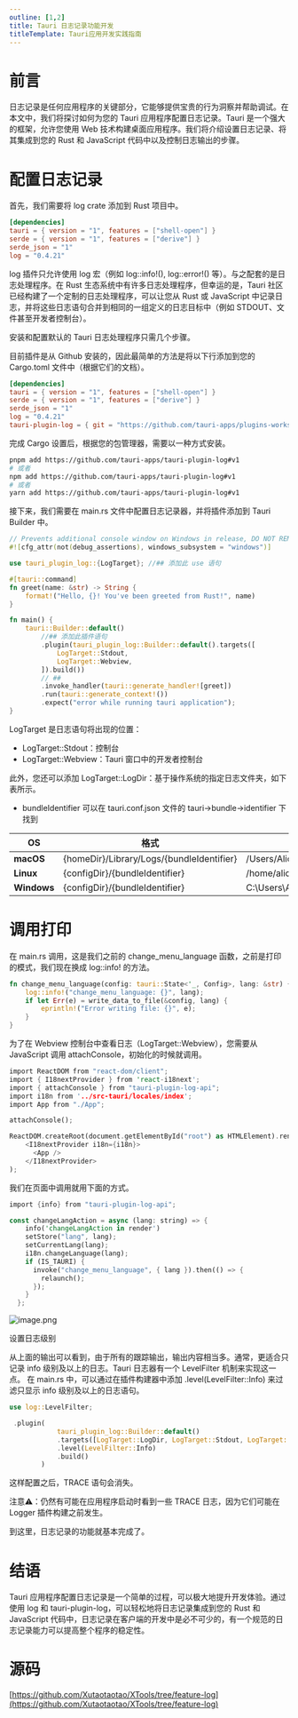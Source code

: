 ```yaml
---
outline: [1,2]
title: Tauri 日志记录功能开发
titleTemplate: Tauri应用开发实践指南
---
```


# 前言
日志记录是任何应用程序的关键部分，它能够提供宝贵的行为洞察并帮助调试。在本文中，我们将探讨如何为您的 Tauri 应用程序配置日志记录。Tauri 是一个强大的框架，允许您使用 Web 技术构建桌面应用程序。我们将介绍设置日志记录、将其集成到您的 Rust 和 JavaScript 代码中以及控制日志输出的步骤。
# 配置日志记录
首先，我们需要将 log crate 添加到 Rust 项目中。
```toml
[dependencies]
tauri = { version = "1", features = ["shell-open"] }
serde = { version = "1", features = ["derive"] }
serde_json = "1"
log = "0.4.21"
```
log 插件只允许使用 log 宏（例如 log::info!(), log::error!() 等）。与之配套的是日志处理程序。在 Rust 生态系统中有许多日志处理程序，但幸运的是，Tauri 社区已经构建了一个定制的日志处理程序，可以让您从 Rust 或 JavaScript 中记录日志，并将这些日志语句合并到相同的一组定义的日志目标中（例如 STDOUT、文件甚至开发者控制台）。

安装和配置默认的 Tauri 日志处理程序只需几个步骤。

目前插件是从 Github 安装的，因此最简单的方法是将以下行添加到您的 Cargo.toml 文件中（根据它们的文档）。
```toml
[dependencies]
tauri = { version = "1", features = ["shell-open"] }
serde = { version = "1", features = ["derive"] }
serde_json = "1"
log = "0.4.21"
tauri-plugin-log = { git = "https://github.com/tauri-apps/plugins-workspace", branch = "v1" }
```
完成 Cargo 设置后，根据您的包管理器，需要以一种方式安装。
```bash
pnpm add https://github.com/tauri-apps/tauri-plugin-log#v1
# 或者
npm add https://github.com/tauri-apps/tauri-plugin-log#v1
# 或者
yarn add https://github.com/tauri-apps/tauri-plugin-log#v1
```
接下来，我们需要在 main.rs 文件中配置日志记录器，并将插件添加到 Tauri Builder 中。
```rust
// Prevents additional console window on Windows in release, DO NOT REMOVE!!
#![cfg_attr(not(debug_assertions), windows_subsystem = "windows")]

use tauri_plugin_log::{LogTarget}; //## 添加此 use 语句

#[tauri::command]
fn greet(name: &str) -> String {
    format!("Hello, {}! You've been greeted from Rust!", name)
}

fn main() {
    tauri::Builder::default()
        //## 添加此插件语句
        .plugin(tauri_plugin_log::Builder::default().targets([
            LogTarget::Stdout,
            LogTarget::Webview,
        ]).build())
        // ##
        .invoke_handler(tauri::generate_handler![greet])
        .run(tauri::generate_context!())
        .expect("error while running tauri application");
}
```
LogTarget 是日志语句将出现的位置：

- LogTarget::Stdout：控制台
- LogTarget::Webview：Tauri 窗口中的开发者控制台

此外，您还可以添加 LogTarget::LogDir：基于操作系统的指定日志文件夹，如下表所示。


- bundleIdentifier 可以在 tauri.conf.json 文件的 tauri->bundle->identifier 下找到

| OS | 格式 | 例子 |
| --- | --- | --- |
| **macOS** | {homeDir}/Library/Logs/{bundleIdentifier} | /Users/Alice/Library/Logs/com.tauri.dev |
| **Linux** | {configDir}/{bundleIdentifier} | /home/alice/.config/com.tauri.dev |
| **Windows** | {configDir}/{bundleIdentifier} | C:\\Users\\Alice\\AppData\\Roaming\\com.tauri.dev |


# 调用打印
在 main.rs 调用，这是我们之前的 change_menu_language 函数，之前是打印的模式，我们现在换成 log::info! 的方法。
```rust
fn change_menu_language(config: tauri::State<'_, Config>, lang: &str) {
    log::info!("change_menu_language: {}", lang);
    if let Err(e) = write_data_to_file(&config, lang) {
        eprintln!("Error writing file: {}", e);
    }
}
```

为了在 Webview 控制台中查看日志（LogTarget::Webview），您需要从 JavaScript 调用 attachConsole，初始化的时候就调用。
```rust
import ReactDOM from "react-dom/client";
import { I18nextProvider } from 'react-i18next';
import { attachConsole } from "tauri-plugin-log-api";
import i18n from '../src-tauri/locales/index';
import App from "./App";

attachConsole();

ReactDOM.createRoot(document.getElementById("root") as HTMLElement).render(
    <I18nextProvider i18n={i18n}>
      <App />
    </I18nextProvider>
);

```

我们在页面中调用就用下面的方式。
```rust
import {info} from "tauri-plugin-log-api";

const changeLangAction = async (lang: string) => {
    info('changeLangAction in render')
    setStore("lang", lang);
    setCurrentLang(lang);
    i18n.changeLanguage(lang);
    if (IS_TAURI) {
      invoke("change_menu_language", { lang }).then(() => {
        relaunch();
      });
    }
  };
```

![image.png](https://p0-xtjj-private.juejin.cn/tos-cn-i-73owjymdk6/25dd911eeb7c47b788b55a3a3fe0517e~tplv-73owjymdk6-jj-mark-v1:0:0:0:0:5o6Y6YeR5oqA5pyv56S-5Yy6IEAg5YmN56uv5b6Q5b6Q:q75.awebp?policy=eyJ2bSI6MywidWlkIjoiMTE0MDA0OTM5MjU1Njc4In0%3D&rk3s=f64ab15b&x-orig-authkey=f32326d3454f2ac7e96d3d06cdbb035152127018&x-orig-expires=1724757980&x-orig-sign=p%2BNiD%2FClid4KK42QY9qS5EwhxCw%3D)

设置日志级别

从上面的输出可以看到，由于所有的跟踪输出，输出内容相当多。通常，更适合只记录 info 级别及以上的日志。Tauri 日志器有一个 LevelFilter 机制来实现这一点。
在 main.rs 中，可以通过在插件构建器中添加 .level(LevelFilter::Info) 来过滤只显示 info 级别及以上的日志语句。
```rust
use log::LevelFilter;

 .plugin(
            tauri_plugin_log::Builder::default()
            .targets([LogTarget::LogDir, LogTarget::Stdout, LogTarget::Webview])
            .level(LevelFilter::Info)
            .build()
        )
```
这样配置之后，TRACE 语句会消失。

注意⚠️：仍然有可能在应用程序启动时看到一些 TRACE 日志，因为它们可能在 Logger 插件构建之前发生。

到这里，日志记录的功能就基本完成了。
# 结语
Tauri 应用程序配置日志记录是一个简单的过程，可以极大地提升开发体验。通过使用 log 和 tauri-plugin-log，可以轻松地将日志记录集成到您的 Rust 和 JavaScript 代码中，日志记录在客户端的开发中是必不可少的，有一个规范的日志记录能力可以提高整个程序的稳定性。
# 源码
[https://github.com/Xutaotaotao/XTools/tree/feature-log](https://github.com/Xutaotaotao/XTools/tree/feature-log)
